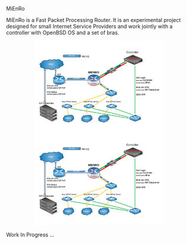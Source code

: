 MiEnRo

MiEnRo is a Fast Packet Processing Router.
It is an experimental project designed for small Internet Service Providers and work jointly with a controller with OpenBSD OS and a set of bras.

<p align="center">
  <img src="docs/images/Mienro.UML.beta.png" width="350" title="Schema">
  <img src="docs/images/Mienro.UML.beta.png" width="350" alt="accessibility text">
</p>

Work In Progress ...
